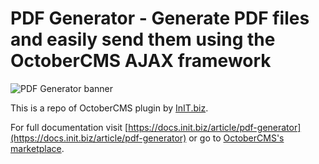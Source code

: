 # PDF Generator - Generate PDF files and easily send them using the OctoberCMS AJAX framework
![PDF Generator banner](https://raw.githubusercontent.com/initbiz/pdfgenerator-plugin/master/docs/pdf-generator.png)

This is a repo of OctoberCMS plugin by [InIT.biz](https://init.biz).

For full documentation visit [https://docs.init.biz/article/pdf-generator](https://docs.init.biz/article/pdf-generator) or go to [OctoberCMS's marketplace](https://octobercms.com/plugin/initbiz-pdfgenerator).

